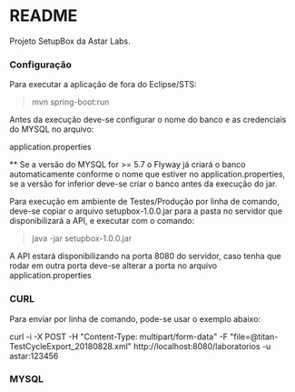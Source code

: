 # README #

Projeto SetupBox da Astar Labs.

### Configuração ###

Para executar a aplicação de fora do Eclipse/STS:

  > mvn spring-boot:run
  
  
  Antes da execução deve-se configurar o nome do banco e as credenciais do MYSQL no arquivo:
  
  application.properties
  
  ** Se a versão do MYSQL for >= 5.7 o Flyway já criará o banco automaticamente conforme o nome que estiver no application.properties, se a versão for inferior deve-se criar o banco antes da execução do jar.
  
  Para execução em ambiente de Testes/Produção por linha de comando, deve-se copiar o arquivo 
  setupbox-1.0.0.jar para a pasta no servidor que disponibilizará a API, e executar com o comando:
  
  > java -jar setupbox-1.0.0.jar


A API estará disponibilizando na porta 8080 do servidor, caso tenha que rodar em outra porta deve-se alterar a porta no arquivo application.properties


### CURL ###

Para enviar por linha de comando, pode-se usar o exemplo abaixo:

curl -i -X POST -H "Content-Type: multipart/form-data" -F "file=@titan-TestCycleExport_20180828.xml"  http://localhost:8080/laboratorios -u astar:123456



### MYSQL ###

